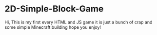 # 2D-Simple-Block-Game
Hi, This is my first every HTML and JS game it is just a bunch of crap and some simple Minecraft building hope you enjoy!
